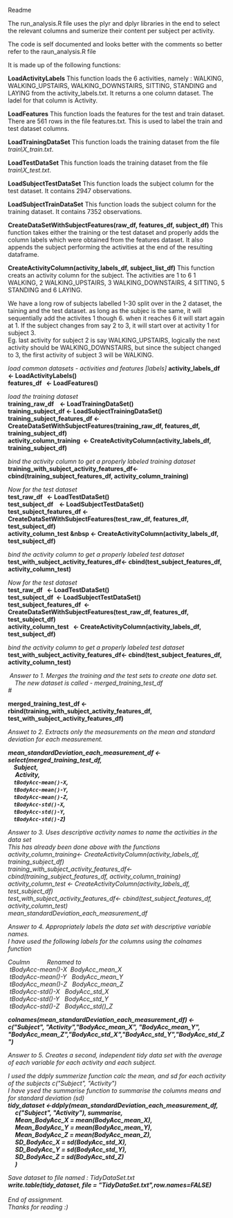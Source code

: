 Readme

The run_analysis.R file uses the plyr and dplyr libraries in the end to select the relevant columns and sumerize their content per subject per activity.

The  code is self documented and looks better with the comments so better refer to the raun_analysis.R file

It is made up of the following functions:

<b>LoadActivityLabels</b>
This function loads the 6 activities, namely : WALKING, WALKING_UPSTAIRS, WALKING_DOWNSTAIRS, SITTING, STANDING and LAYING from the activity_labels.txt.  It returns a one column dataset.  The ladel for that column is Activity.

<b>LoadFeatures</b>
This function loads the features for the test and train dataset.  There are 561 rows in the file features.txt.  This is used to label the train and test dataset columns.

<b>LoadTrainingDataSet</b>
This function loads the training dataset from the file <i>train\\X_train.txt</i>. 

<b>LoadTestDataSet</b>
This function loads the training dataset from the file <i>train\\X_test.txt</i>. 

<b>LoadSubjectTestDataSet</b>
This function loads the subject column for the test dataset.  It contains 2947 observations.  

<b>LoadSubjectTrainDataSet</b>
This function loads the subject column for the training dataset.  It contains 7352 observations.  

<b>CreateDataSetWithSubjectFeatures(raw_df, features_df, subject_df)</b>
This function takes either the training or the test dataset and properly adds the column labels which were obtained from the features dataset. It also appends the subject performing the activities at the end of the resulting dataframe.

<b>CreateActivityColumn(activity_labels_df, subject_list_df)</b>
This function creats an activity column for the subject.  The activities are 1 to 6 1 WALKING, 2 WALKING_UPSTAIRS, 3 WALKING_DOWNSTAIRS, 4 SITTING, 5 STANDING and 6 LAYING.

We have a long row of subjects labelled 1-30 split over in the 2 dataset, the taining and the test dataset.
as long as the subjec is the same, it will sequentially add the activites 1 though 6.  when it reaches 6 it will start again at 1.
If the subject changes from say 2 to 3, it will start over at activity 1 for subject 3.  
Eg. last activity for subject 2 is say WALKING_UPSTAIRS, logically the next activity should be WALKING_DOWNSTAIRS, but since the subject changed to 3, the first activity of subject 3 will be WALKING.


<i>load common datasets - activities and features [labels]</i>
<b>activity_labels_df &nbsp; <- LoadActivityLabels()<br/>
features_df&nbsp;&nbsp;      <- LoadFeatures()</b>

<i>load the training dataset</i><br/>
<b>training_raw_df &nbsp;&nbsp; <- LoadTrainingDataSet()<br/>
training_subject_df&nbsp;<- LoadSubjectTrainingDataSet()<br/>
training_subject_features_df&nbsp;<- CreateDataSetWithSubjectFeatures(training_raw_df, features_df, training_subject_df)<br/>
activity_column_training &nbsp;<- CreateActivityColumn(activity_labels_df, training_subject_df)</b><br/>

<i>bind the activity column to get a properly labeled training dataset</i><br/>
<b>training_with_subject_activity_features_df<- cbind(training_subject_features_df, activity_column_training)</b><br />

<i>Now for the test dataset</i><br/>
<b>test_raw_df &nbsp;&nbsp;<- LoadTestDataSet()<br/>
test_subject_df &nbsp;&nbsp; <- LoadSubjectTestDataSet()<br/>
test_subject_features_df <- CreateDataSetWithSubjectFeatures(test_raw_df, features_df, test_subject_df)<br/>
activity_column_test &nbsp <- CreateActivityColumn(activity_labels_df, test_subject_df)</b><br/>

<i>bind the activity column to get a properly labeled test dataset</i><br/>
<b>test_with_subject_activity_features_df<- cbind(test_subject_features_df, activity_column_test)</b><br/>

<i>Now for the test dataset</i><br/>
<b>test_raw_df &nbsp;&nbsp;<- LoadTestDataSet()<br/>
test_subject_df  &nbsp;<- LoadSubjectTestDataSet()<br/>
test_subject_features_df&nbsp; <- CreateDataSetWithSubjectFeatures(test_raw_df, features_df, test_subject_df)<br/>
activity_column_test &nbsp;  <- CreateActivityColumn(activity_labels_df, test_subject_df)</b><br/>

<i>bind the activity column to get a properly labeled test dataset</i>
<b>test_with_subject_activity_features_df<- cbind(test_subject_features_df, activity_column_test)</b><br/>

<i>
&nbsp;Answer to 1. Merges the training and the test sets to create one data set.<br/>
&nbsp;&nbsp;&nbsp;&nbsp;The new dataset is called - merged_training_test_df<br/>
#<br/>
</i>

<b>merged_training_test_df <- rbind(training_with_subject_activity_features_df, test_with_subject_activity_features_df) </b><br />

<i>Answet to 2. Extracts only the measurements on the mean and standard deviation for each measurement.<br/>

<b>mean_standardDeviation_each_measurement_df <- select(merged_training_test_df, <br/>
&nbsp;&nbsp;&nbsp;&nbsp;Subject, <br/>
&nbsp;&nbsp;&nbsp;&nbsp; Activity, <br/>
&nbsp;&nbsp;&nbsp;&nbsp;`tBodyAcc-mean()-X`, <br/>
&nbsp;&nbsp;&nbsp;&nbsp;`tBodyAcc-mean()-Y`, <br/>
&nbsp;&nbsp;&nbsp;&nbsp;`tBodyAcc-mean()-Z`, <br/>
&nbsp;&nbsp;&nbsp;&nbsp;`tBodyAcc-std()-X`, <br/>
&nbsp;&nbsp;&nbsp;&nbsp;`tBodyAcc-std()-Y`, <br/>
&nbsp;&nbsp;&nbsp;&nbsp;`tBodyAcc-std()-Z`)</b><br/>

<i>Answer to 3. Uses descriptive activity names to name the activities in the data set<br/>
This has already been done above with the functions activity_column_training<- CreateActivityColumn(activity_labels_df, training_subject_df)<br/>
training_with_subject_activity_features_df<- cbind(training_subject_features_df, activity_column_training)<br/>
activity_column_test   <- CreateActivityColumn(activity_labels_df, test_subject_df)<br/>
test_with_subject_activity_features_df<- cbind(test_subject_features_df, activity_column_test)<br/>
mean_standardDeviation_each_measurement_df<br/></i>

<i>Answer to 4. Appropriately labels the data set with descriptive variable names.<br/>
I have used the following labels for the columns using the colnames function

Coulmn &nbsp;&nbsp;&nbsp;&nbsp;&nbsp;&nbsp;&nbsp;&nbsp;&nbsp;Renamed to <br/> 
&nbsp;tBodyAcc-mean()-X&nbsp;&nbsp;BodyAcc_mean_X<br/>
&nbsp;tBodyAcc-mean()-Y&nbsp;&nbsp;  BodyAcc_mean_Y<br/>
&nbsp;tBodyAcc_mean()-Z&nbsp;&nbsp;  BodyAcc_mean_Z<br/>
&nbsp;tBodyAcc-std()-X&nbsp;&nbsp;   BodyAcc_std_X<br/>
&nbsp;tBodyAcc-std()-Y&nbsp;&nbsp;   BodyAcc_std_Y<br/>
&nbsp;tBodyAcc-std()-Z&nbsp;&nbsp;   BodyAcc_std()_Z<br/>

</i>

<b>colnames(mean_standardDeviation_each_measurement_df) <- c("Subject", "Activity","BodyAcc_mean_X", "BodyAcc_mean_Y", "BodyAcc_mean_Z","BodyAcc_std_X","BodyAcc_std_Y","BodyAcc_std_Z")<br/> </b>

<i>Answer to 5. Creates a second, independent tidy data set with the average of each variable for each activity and each subject. <br/>

I used the ddply summerize function calc the mean, and sd for each activity of the subjects c("Subject", "Activity")<br/>
I have ysed the summarise function to summarise the columns means and for standard deviation (sd)<br/> 
<b>tidy_dataset <-ddply(mean_standardDeviation_each_measurement_df,<br/> 
&nbsp;&nbsp;&nbsp;&nbsp; c("Subject", "Activity"), summarise,<br/>
&nbsp;&nbsp;&nbsp;&nbsp;  Mean_BodyAcc_X = mean(BodyAcc_mean_X),<br/>
&nbsp;&nbsp;&nbsp;&nbsp;  Mean_BodyAcc_Y = mean(BodyAcc_mean_Y),<br/>
&nbsp;&nbsp;&nbsp;&nbsp;  Mean_BodyAcc_Z = mean(BodyAcc_mean_Z),<br/>
&nbsp;&nbsp;&nbsp;&nbsp;  SD_BodyAcc_X = sd(BodyAcc_std_X),<br/>
&nbsp;&nbsp;&nbsp;&nbsp;  SD_BodyAcc_Y = sd(BodyAcc_std_Y),<br/>
&nbsp;&nbsp;&nbsp;&nbsp;  SD_BodyAcc_Z = sd(BodyAcc_std_Z)<br/>
&nbsp;&nbsp;&nbsp;&nbsp;  )<br/></b>

<i>Save dataset to file named : TidyDataSet.txt</i></br>
<b>write.table(tidy_dataset, file = "TidyDataSet.txt",row.names=FALSE)</b></br></br>
<i>End of assignment.</i></br>
<i>Thanks for reading :)</i></br>
